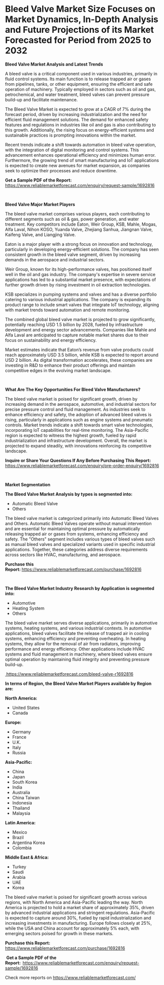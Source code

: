 <p><h1>Bleed Valve Market Size Focuses on Market Dynamics, In-Depth Analysis and Future Projections of its Market Forecasted for Period from 2025 to 2032</h1></p><p><strong>Bleed Valve Market Analysis and Latest Trends</strong></p>
<p><p>A bleed valve is a critical component used in various industries, primarily in fluid control systems. Its main function is to release trapped air or gases from pipelines, tanks, or other equipment, ensuring the efficient and safe operation of machinery. Typically employed in sectors such as oil and gas, petrochemical, and water treatment, bleed valves can prevent pressure build-up and facilitate maintenance.</p><p>The Bleed Valve Market is expected to grow at a CAGR of 7% during the forecast period, driven by increasing industrialization and the need for efficient fluid management solutions. The demand for enhanced safety features and regulations in industries like oil and gas is also contributing to this growth. Additionally, the rising focus on energy-efficient systems and sustainable practices is prompting innovations within the market.</p><p>Recent trends indicate a shift towards automation in bleed valve operation, with the integration of digital monitoring and control systems. This advancement enhances operational efficiency and minimizes human error. Furthermore, the growing trend of smart manufacturing and IoT applications is expected to create new avenues for market expansion, as companies seek to optimize their processes and reduce downtime.</p></p>
<p><strong>Get a Sample PDF of the Report:&nbsp;</strong> <a href="https://www.reliablemarketforecast.com/enquiry/request-sample/1692816?utm_campaign=3200&utm_medium=2&utm_source=Github&utm_content=ia&utm_term=11042025&utm_id=bleed-valve">https://www.reliablemarketforecast.com/enquiry/request-sample/1692816</a></p>
<p>&nbsp;</p>
<p><strong>Bleed Valve Major Market Players</strong></p>
<p><p>The bleed valve market comprises various players, each contributing to different segments such as oil & gas, power generation, and water treatment. Key competitors include Eaton, Weir Group, KSB, Mahle, Mogas, Alfa Laval, Nihon KOSO, Yuanda Valve, Zhejiang Sanhua, Jiangnan Valve, Kaifeng Valve, and Liangjing Valve.</p><p>Eaton is a major player with a strong focus on innovation and technology, particularly in developing energy-efficient solutions. The company has seen consistent growth in the bleed valve segment, driven by increasing demands in the aerospace and industrial sectors.</p><p>Weir Group, known for its high-performance valves, has positioned itself well in the oil and gas industry. The company's expertise in severe service applications has led to a substantial market presence, with expectations of further growth driven by rising investment in oil extraction technologies.</p><p>KSB specializes in pumping systems and valves and has a diverse portfolio catering to various industrial applications. The company is expanding its product range to include smart valves that integrate IoT technology, aligning with market trends toward automation and remote monitoring.</p><p>The combined global bleed valve market is projected to grow significantly, potentially reaching USD 1.5 billion by 2028, fueled by infrastructure development and energy sector advancements. Companies like Mahle and Alfa Laval are anticipated to capture notable market shares due to their focus on sustainability and energy efficiency. </p><p>Market estimates indicate that Eaton’s revenue from valve products could reach approximately USD 3.5 billion, while KSB is expected to report around USD 2 billion. As digital transformation accelerates, these companies are investing in R&D to enhance their product offerings and maintain competitive edges in the evolving market landscape.</p></p>
<p>&nbsp;</p>
<p><strong>What Are The Key Opportunities For Bleed Valve Manufacturers?</strong></p>
<p><p>The bleed valve market is poised for significant growth, driven by increasing demand in the aerospace, automotive, and industrial sectors for precise pressure control and fluid management. As industries seek to enhance efficiency and safety, the adoption of advanced bleed valves is rising, particularly in applications such as engine systems and pneumatic controls. Market trends indicate a shift towards smart valve technologies, incorporating IoT capabilities for real-time monitoring. The Asia-Pacific region is expected to witness the highest growth, fueled by rapid industrialization and infrastructure development. Overall, the market is projected to expand steadily, with innovations reinforcing its competitive landscape.</p></p>
<p><strong>Inquire or Share Your Questions If Any Before Purchasing This Report:</strong> <a href="https://www.reliablemarketforecast.com/enquiry/pre-order-enquiry/1692816?utm_campaign=3200&utm_medium=2&utm_source=Github&utm_content=ia&utm_term=11042025&utm_id=bleed-valve">https://www.reliablemarketforecast.com/enquiry/pre-order-enquiry/1692816</a></p>
<p>&nbsp;</p>
<p><strong>Market Segmentation</strong></p>
<p><strong>The Bleed Valve Market Analysis by types is segmented into:</strong></p>
<p><ul><li>Automatic Bleed Valve</li><li>Others</li></ul></p>
<p><p>The bleed valve market is categorized primarily into Automatic Bleed Valves and Others. Automatic Bleed Valves operate without manual intervention and are essential for maintaining optimal pressure by automatically releasing trapped air or gases from systems, enhancing efficiency and safety. The "Others" segment includes various types of bleed valves such as manual bleed valves and specialized variants used in specific industrial applications. Together, these categories address diverse requirements across sectors like HVAC, manufacturing, and aerospace.</p></p>
<p><strong>Purchase this Report:&nbsp;</strong><a href="https://www.reliablemarketforecast.com/purchase/1692816?utm_campaign=3200&utm_medium=2&utm_source=Github&utm_content=ia&utm_term=11042025&utm_id=bleed-valve">https://www.reliablemarketforecast.com/purchase/1692816</a></p>
<p>&nbsp;</p>
<p><strong>The Bleed Valve Market Industry Research by Application is segmented into:</strong></p>
<p><ul><li>Automotive</li><li>Heating System</li><li>Others</li></ul></p>
<p><p>The bleed valve market serves diverse applications, primarily in automotive systems, heating systems, and various industrial contexts. In automotive applications, bleed valves facilitate the release of trapped air in cooling systems, enhancing efficiency and preventing overheating. In heating systems, they allow for the removal of air from radiators, improving performance and energy efficiency. Other applications include HVAC systems and fluid management in machinery, where bleed valves ensure optimal operation by maintaining fluid integrity and preventing pressure build-up.</p></p>
<p><a href="https://www.reliablemarketforecast.com/bleed-valve-r1692816?utm_campaign=3200&utm_medium=2&utm_source=Github&utm_content=ia&utm_term=11042025&utm_id=bleed-valve">&nbsp;https://www.reliablemarketforecast.com/bleed-valve-r1692816</a></p>
<p><strong>In terms of Region, the Bleed Valve Market Players available by Region are:</strong></p>
<p>
    <p> <strong> North America: </strong>
        <ul>
            <li>United States</li>
            <li>Canada</li>
        </ul>
        </p> 
    <p> <strong> Europe: </strong>
        <ul>
            <li>Germany</li>
            <li>France</li>
            <li>U.K.</li>
            <li>Italy</li>
            <li>Russia</li>
        </ul>
        </p> 
    <p> <strong> Asia-Pacific: </strong>
        <ul>
            <li>China</li>
            <li>Japan</li>
            <li>South Korea</li>
            <li>India</li>
            <li>Australia</li>
            <li>China Taiwan</li>
            <li>Indonesia</li>
            <li>Thailand</li>
            <li>Malaysia</li>
        </ul>
        </p> 
    <p> <strong> Latin America: </strong>
        <ul>
            <li>Mexico</li>
            <li>Brazil</li>
            <li>Argentina Korea</li>
            <li>Colombia</li>
        </ul>
        </p> 
    <p> <strong> Middle East & Africa: </strong>
        <ul>
            <li>Turkey</li>
            <li>Saudi</li>
            <li>Arabia</li>
            <li>UAE</li>
            <li>Korea</li>
        </ul>
    </p>
    </p>
<p><p>The bleed valve market is poised for significant growth across various regions, with North America and Asia-Pacific leading the way. North America is projected to hold a market share of approximately 35%, driven by advanced industrial applications and stringent regulations. Asia-Pacific is expected to capture around 30%, fueled by rapid industrialization and increasing investments in manufacturing. Europe follows closely at 25%, while the USA and China account for approximately 5% each, with emerging sectors poised for growth in these markets.</p></p>
<p><strong>Purchase this Report: </strong><a href="https://www.reliablemarketforecast.com/purchase/1692816?utm_campaign=3200&utm_medium=2&utm_source=Github&utm_content=ia&utm_term=11042025&utm_id=bleed-valve">https://www.reliablemarketforecast.com/purchase/1692816</a></p>
<p>&nbsp;<strong>Get a Sample PDF of the Report:&nbsp;&nbsp;</strong><a href="https://www.reliablemarketforecast.com/enquiry/request-sample/1692816?utm_campaign=3200&utm_medium=2&utm_source=Github&utm_content=ia&utm_term=11042025&utm_id=bleed-valve">https://www.reliablemarketforecast.com/enquiry/request-sample/1692816</a></p>
<p><strong></strong></p>
<p>Check more reports on <a href="https://www.reliablemarketforecast.com/?utm_campaign=3200&utm_medium=2&utm_source=Github&utm_content=ia&utm_term=11042025&utm_id=bleed-valve">https://www.reliablemarketforecast.com/</a></p>